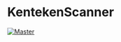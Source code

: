 # KentekenScanner
[![Master](https://github.com/spijkermenno/KentekenScanner-Android/actions/workflows/android.yml/badge.svg)](https://github.com/spijkermenno/KentekenScanner-Android/actions/workflows/android.yml)
